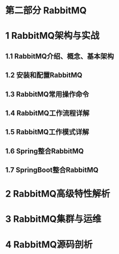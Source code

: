 # 第二部分 RabbitMQ

# 1 RabbitMQ架构与实战

## 1.1 RabbitMQ介绍、概念、基本架构

## 1.2 安装和配置RabbitMQ

## 1.3 RabbitMQ常用操作命令

## 1.4 RabbitMQ工作流程详解

## 1.5 RabbitMQ工作模式详解

## 1.6 Spring整合RabbitMQ

## 1.7 SpringBoot整合RabbitMQ

# 2 RabbitMQ高级特性解析

# 3 RabbitMQ集群与运维

# 4 RabbitMQ源码剖析